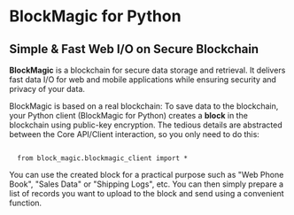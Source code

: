 # BlockMagic for Python
## Simple & Fast Web I/O on Secure Blockchain
**BlockMagic** is a blockchain for secure data storage and retrieval. It delivers fast data I/O for web and mobile applications while ensuring security and privacy of your data.

BlockMagic is based on a real blockchain: To save data to the blockchain, your Python client (BlockMagic for Python) creates a **block** in the blockchain using public-key encryption. The tedious details are abstracted between the Core API/Client interaction, so you only need to do this:

<code>
  from block_magic.blockmagic_client import *
</code>

You can use the created block for a practical purpose such as "Web Phone Book", "Sales Data" or "Shipping Logs", etc. You can then simply prepare a list of records you want to upload to the block and send using a convenient function.

